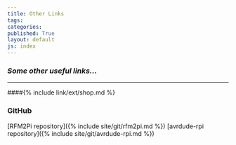 ```yaml
---
title: Other Links
tags: 
categories: 
published: True
layout: default
js: index
---
```

### *Some other useful links...*
---------------------------------


####{% include link/ext/shop.md %}














### GitHub
[RFM2Pi repository]({% include site/git/rfm2pi.md %})
[avrdude-rpi repository]({% include site/git/avrdude-rpi.md %})
